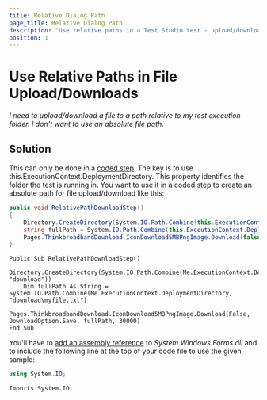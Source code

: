 ```yaml
---
title: Relative Dialog Path
page_title: Relative Dialog Path
description: "Use relative paths in a Test Studio test - upload/download dialog handling."
position: 1
---
```


# Use Relative Paths in File Upload/Downloads

*I need to upload/download a file to a path relative to my test execution folder. I don't want to use an absolute file path.*

## Solution

This can only be done in a <a href="/features/custom-steps/script-step" target="_blank">coded step</a>. The key is to use this.ExecutionContext.DeploymentDirectory. This property identifies the folder the test is running in. You want to use it in a coded step to create an absolute path for file upload/download like this:

```C#
public void RelativePathDownloadStep()
{
    Directory.CreateDirectory(System.IO.Path.Combine(this.ExecutionContext.DeploymentDirectory, "download"));
    string fullPath = System.IO.Path.Combine(this.ExecutionContext.DeploymentDirectory, "download\\myfile.txt");
    Pages.ThinkbroadbandDownload.IconDownload5MBPngImage.Download(false, DownloadOption.Save, fullPath, 30000);
}
```
```VB
Public Sub RelativePathDownloadStep()
	Directory.CreateDirectory(System.IO.Path.Combine(Me.ExecutionContext.DeploymentDirectory, "download"))
	Dim fullPath As String = System.IO.Path.Combine(Me.ExecutionContext.DeploymentDirectory, "download\myfile.txt")
	Pages.ThinkbroadbandDownload.IconDownload5MBPngImage.Download(False, DownloadOption.Save, fullPath, 30000)
End Sub
```

You'll have to <a href="/advanced-topics/coded-steps/add-assembly-reference" target="_blank">add an assembly reference</a> to *System.Windows.Forms.dll* and to include the following line at the top of your code file to use the given sample:

```C#
using System.IO;
```
```VB
Imports System.IO
```